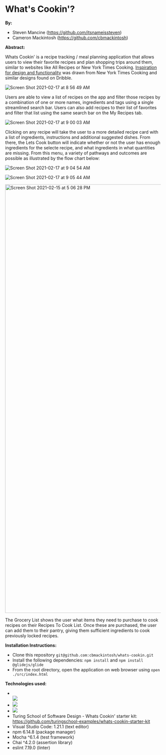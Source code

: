 # What's Cookin'?

**By:**
* Steven Mancine (https://github.com/itsnameissteven)
* Cameron Mackintosh (https://github.com/cbmackintosh)

**Abstract:**

Whats Cookin' is a recipe tracking / meal planning application that allows users to view their favorite recipes and plan shopping trips around them, similar to websites like All Recipes or New York Times Cooking. <a href=https://gist.github.com/cbmackintosh/b5e3bc69b09c0c6a9dc5abc8d16556f4>Inspiration for design and functionality</a> was drawn from New York Times Cooking and similar designs found on Dribble.

![Screen Shot 2021-02-17 at 8 56 49 AM](https://user-images.githubusercontent.com/72054706/108230736-4fef0280-70fe-11eb-84e9-554e941c1674.png)


Users are able to view a list of recipes on the app and filter those recipes by a combination of one or more names, ingredients and tags using a single streamlined search bar. Users can also add recipes to their list of favorites and filter that list using the same search bar on the My Recipes tab.

![Screen Shot 2021-02-17 at 9 00 03 AM](https://user-images.githubusercontent.com/72054706/108230995-8e84bd00-70fe-11eb-8b1a-eb2cdbea27a8.png)


Clicking on any recipe will take the user to a more detailed recipe card with a list of ingredients, instructions and additional suggested dishes. From there, the Lets Cook button will indicate whether or not the user has enough ingredients for the selecte recipe, and what ingredients in what quantities are missing. From this menu, a variety of pathways and outcomes are possible as illustrated by the flow chart below:

![Screen Shot 2021-02-17 at 9 04 54 AM](https://user-images.githubusercontent.com/72054706/108231683-3c906700-70ff-11eb-8e2f-d7c658dd819d.png)

![Screen Shot 2021-02-17 at 9 05 44 AM](https://user-images.githubusercontent.com/72054706/108231782-592c9f00-70ff-11eb-9b1a-f08810d9b122.png)

<img width="1386" alt="Screen Shot 2021-02-15 at 5 06 28 PM" src="https://user-images.githubusercontent.com/72054706/108231507-12d74000-70ff-11eb-9cbf-806e2407d8d2.png">

The Grocery List shows the user what items they need to purchase to cook recipes on their Recipes To Cook List. Once these are purchased, the user can add them to their pantry, giving them sufficient ingredients to cook previously locked recipes.

**Installation Instructions:**

- Clone this repository `git@github.com:cbmackintosh/whats-cookin.git`
- Install the following dependencies: `npm install` and `npm install @glidejs/glide`
- From the root directory, open the application on web browser using `open ./src/index.html`

**Technologies used:**
* <br><img src="https://img.shields.io/badge/javascript%20-%23323330.svg?&style=for-the-badge&logo=javascript&logoColor=%23F7DF1E"/><br>
* <img src="https://img.shields.io/badge/css3%20-%231572B6.svg?&style=for-the-badge&logo=css3&logoColor=white"/><br>
* <img src="https://img.shields.io/badge/html5%20-%23E34F26.svg?&style=for-the-badge&logo=html5&logoColor=white"/>
* Turing School of Software Design - Whats Cookin' starter kit: https://github.com/turingschool-examples/whats-cookin-starter-kit
* Visual Studio Code: 1.21.1 (text editor)
* npm 6.14.8 (package manager)
* Mocha ^6.1.4 (test framework)
* Chai ^4.2.0 (assertion library)
* eslint 7.19.0 (linter)

